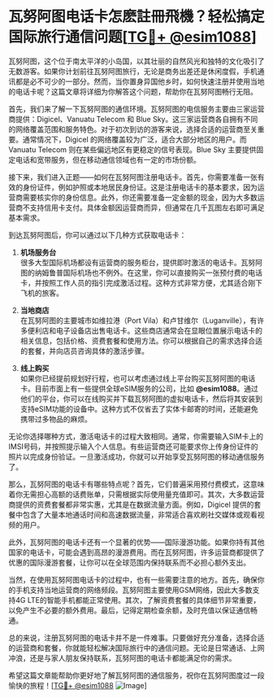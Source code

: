 # 瓦努阿图电话卡怎麽註冊飛機？轻松搞定国际旅行通信问题[[TG💪+ @esim1088](https://t.me/s/esim1088)]

瓦努阿图，这个位于南太平洋的小岛国，以其壮丽的自然风光和独特的文化吸引了无数游客。如果你计划前往瓦努阿图旅行，无论是商务出差还是休闲度假，手机通讯都是必不可少的一部分。然而，当你置身异国他乡时，如何快速注册并使用当地的电话卡呢？这篇文章将详细为你解答这个问题，帮助你在瓦努阿图畅行无阻。

首先，我们来了解一下瓦努阿图的通信环境。瓦努阿图的电信服务主要由三家运营商提供：Digicel、Vanuatu Telecom 和 Blue Sky。这三家运营商各自拥有不同的网络覆盖范围和服务特色。对于初次到访的游客来说，选择合适的运营商至关重要。通常情况下，Digicel 的网络覆盖较为广泛，适合大部分地区的用户。而 Vanuatu Telecom 则在某些偏远地区有更稳定的信号表现。Blue Sky 主要提供固定电话和宽带服务，但在移动通信领域也有一定的市场份额。

接下来，我们进入正题——如何在瓦努阿图注册电话卡。首先，你需要准备一张有效的身份证件，例如护照或本地居民身份证。这是注册电话卡的基本要求，因为运营商需要核实你的身份信息。此外，你还需要准备一定金额的现金，因为大多数运营商不支持信用卡支付。具体金额因运营商而异，但通常在几千瓦图左右即可满足基本需求。

到达瓦努阿图后，你可以通过以下几种方式获取电话卡：

1. **机场服务台**  
   很多大型国际机场都设有运营商的服务柜台，提供即时激活的电话卡。瓦努阿图的纳姆鲁普国际机场也不例外。在这里，你可以直接购买一张预付费的电话卡，并按照工作人员的指引完成激活过程。这种方式非常方便，尤其适合刚下飞机的旅客。

2. **当地商店**  
   在瓦努阿图的主要城市如维拉港（Port Vila）和卢甘维尔（Luganville），有许多便利店和电子设备店出售电话卡。这些商店通常会在显眼位置展示电话卡的相关信息，包括价格、资费套餐和使用方法。你可以根据自己的需求选择合适的套餐，并向店员咨询具体的激活步骤。

3. **线上购买**  
   如果你已经提前规划好行程，也可以考虑通过线上平台购买瓦努阿图的电话卡。目前市面上有一些提供全球eSIM服务的公司，比如 **@esim1088**。通过他们的平台，你可以在线购买并下载瓦努阿图的虚拟电话卡，然后将其安装到支持eSIM功能的设备中。这种方式不仅省去了实体卡邮寄的时间，还能避免携带过多物品的麻烦。

无论你选择哪种方式，激活电话卡的过程大致相同。通常，你需要输入SIM卡上的IMSI号码，并按照提示输入个人信息。有些运营商还可能要求你上传身份证件的照片以完成身份验证。一旦激活成功，你就可以开始享受瓦努阿图的移动通信服务了。

那么，瓦努阿图的电话卡有哪些特点呢？首先，它们普遍采用预付费模式，这意味着你无需担心高额的话费账单，只需根据实际使用量充值即可。其次，大多数运营商提供的资费套餐都非常实惠，尤其是在数据流量方面。例如，Digicel 提供的套餐中包含了大量本地通话时间和高速数据流量，非常适合喜欢刷社交媒体或观看视频的用户。

此外，瓦努阿图的电话卡还有一个显著的优势——国际漫游功能。如果你持有其他国家的电话卡，可能会遇到高昂的漫游费用。而在瓦努阿图，许多运营商都提供了优惠的国际漫游套餐，让你可以在全球范围内保持联系而不必担心额外支出。

当然，在使用瓦努阿图电话卡的过程中，也有一些需要注意的地方。首先，确保你的手机支持当地运营商的网络频段。瓦努阿图主要使用GSM网络，因此大多数支持4G LTE的智能手机都能正常使用。其次，了解资费套餐的具体细节非常重要，以免产生不必要的额外费用。最后，记得定期检查余额，及时充值以保证通信畅通。

总的来说，注册瓦努阿图的电话卡并不是一件难事。只要做好充分准备，选择合适的运营商和套餐，你就能轻松解决国际旅行中的通信问题。无论是日常通话、上网冲浪，还是与家人朋友保持联系，瓦努阿图的电话卡都能满足你的需求。

希望这篇文章能帮助你更好地了解瓦努阿图的通信服务，祝你在瓦努阿图度过一段愉快的旅程！[[TG💪+ @esim1088](https://t.me/s/esim1088) ![Image](https://i.postimg.cc/4NQfJmqS/Snipaste-2025-05-13-00-14-12.png)]